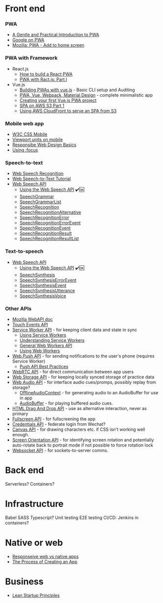 # Front end

### PWA
* [A Gentle and Practical Introduction to PWA](https://www.telerik.com/blogs/a-gentle-and-practical-introduction-to-progressive-web-apps)
* [Google on PWA](https://developers.google.com/web/progressive-web-apps/)
* [Mozilla: PWA - Add to home screen](https://developer.mozilla.org/en-US/docs/Web/Progressive_web_apps/Add_to_home_screen)

### PWA with Framework
* React.js
  * [How to build a React PWA](https://blog.bitsrc.io/how-to-build-a-react-progressive-web-application-pwa-b5b897df2f0a)
  * [PWA with Ract.js: Part I](https://medium.com/@addyosmani/progressive-web-apps-with-react-js-part-i-introduction-50679aef2b12)
* Vue.js
  * [Building PWAs with vue.js](https://www.telerik.com/blogs/building-pwas-with-vuejs) - Basic CLI setup and Auditing
  * [PWA, Vue, Webpack, Material Design](https://www.sicara.ai/blog/2017-04-25-progressive-web-application-with-vue-js-webpack-material-design) - complete minimalistic app 
  * [Creating your first Vue.js PWA project](https://medium.com/the-web-tub/creating-your-first-vue-js-pwa-project-22f7c552fb34)
  * [SPA on AWS S3 Part 1](https://medium.com/@P_Lessing/single-page-apps-on-aws-part-1-hosting-a-website-on-s3-3c9871f126)
  * [Using AWS CloudFront to serve an SPA from S3](https://johnlouros.com/blog/using-CloudFront-to-serve-an-SPA-from-S3)

### Mobile web app
* [W3C CSS Mobile](https://www.w3schools.com/w3css/w3css_mobile.asp)
* [Viewport units on mobile](https://css-tricks.com/the-trick-to-viewport-units-on-mobile/)
* [Responsibe Web Design Basics](https://developers.google.com/web/fundamentals/design-and-ux/responsive#responsive-web-design)
* [Using :focus](https://www.youtube.com/watch?v=Mvu5OMGcdVA&feature=youtu.be&utm_source=Iterable&utm_medium=email&utm_campaign=the_overflow_newsletter&utm_content=11-27-19)

### Speech-to-text
* [Web Speech Recognition](https://code-boxx.com/add-speech-recognition-website-javascript/)
* [Web Speech-to-Text Tutorial](https://tutorialzine.com/2017/08/converting-from-speech-to-text-with-javascript)
* [Web Speech API](https://developer.mozilla.org/en-US/docs/Web/API/Web_Speech_API)
  * [Using the Web Speech API](https://developer.mozilla.org/en-US/docs/Web/API/Web_Speech_API/Using_the_Web_Speech_API) ✔️🆗
  * [SpeechGrammar](https://developer.mozilla.org/en-US/docs/Web/API/SpeechGrammar)
  * [SpeechGrammarList](https://developer.mozilla.org/en-US/docs/Web/API/SpeechGrammarList)
  * [SpeechRecognition](https://developer.mozilla.org/en-US/docs/Web/API/SpeechRecognition)
  * [SpeechRecognitionAlternative](https://developer.mozilla.org/en-US/docs/Web/API/SpeechRecognitionAlternative)
  * [SpeechRecognitionError](https://developer.mozilla.org/en-US/docs/Web/API/SpeechRecognitionError)
  * [SpeechRecognitionErrorEvent](https://developer.mozilla.org/en-US/docs/Web/API/SpeechRecognitionErrorEvent)
  * [SpeechRecognitionEvent](https://developer.mozilla.org/en-US/docs/Web/API/SpeechRecognitionEvent)
  * [SpeechRecognitionResult](https://developer.mozilla.org/en-US/docs/Web/API/SpeechRecognitionResult)
  * [SpeechRecognitionResultList](https://developer.mozilla.org/en-US/docs/Web/API/SpeechRecognitionResultList)

### Text-to-speech
* [Web Speech API](https://developer.mozilla.org/en-US/docs/Web/API/Web_Speech_API)
  * [Using the Web Speech API](https://developer.mozilla.org/en-US/docs/Web/API/Web_Speech_API/Using_the_Web_Speech_API) ✔️🆗
  * [SpeechSynthesis](https://developer.mozilla.org/en-US/docs/Web/API/SpeechSynthesis)
  * [SpeechSynthesisErrorEvent](https://developer.mozilla.org/en-US/docs/Web/API/SpeechSynthesisErrorEvent)
  * [SpeechSynthesisEvent](https://developer.mozilla.org/en-US/docs/Web/API/SpeechSynthesisEvent)
  * [SpeechSynthesisUtterance](https://developer.mozilla.org/en-US/docs/Web/API/SpeechSynthesisUtterance)
  * [SpeechSynthesisVoice](https://developer.mozilla.org/en-US/docs/Web/API/SpeechSynthesisVoice)

### Other APIs
* [Mozilla WebAPI doc](https://developer.mozilla.org/en-US/docs/Web/API)
* [Touch Events API](https://developer.mozilla.org/en-US/docs/Web/API/Touch_events)
* [Service Worker API](https://developer.mozilla.org/en-US/docs/Web/API/Service_Worker_API) - for keeping client data and state in sync
  * [Using Service Workers](https://developer.mozilla.org/en-US/docs/Web/API/Service_Worker_API/Using_Service_Workers)
  * [Understanding Service Workers](http://blog.88mph.io/2017/07/28/understanding-service-workers/)
  * [General Web Workers API](https://developer.mozilla.org/en-US/docs/Web/API/Web_Workers_API)
  * [Using Web Workers](https://developer.mozilla.org/en-US/docs/Web/API/Web_Workers_API/Using_web_workers)
* [Web Push API](https://developer.mozilla.org/en-US/docs/Web/API/Push_API) - for sending notifications to the user's phone (requires Service Worker)
  * [Push API Best Practices](https://developer.mozilla.org/en-US/docs/Web/API/Push_API/Best_Practices)
* [WebRTC API](https://developer.mozilla.org/en-US/docs/Web/API/WebRTC_API) - for direct communication between app users
* [Web Storage API](https://developer.mozilla.org/en-US/docs/Web/API/Web_Storage_API) - for keeping locally synced storage of practice data
* [Web Audio API](https://developer.mozilla.org/en-US/docs/Web/API/Web_Audio_API) - for interface audio cues/promps, possibly replay from storage?
  * [OfflineAudioContext](https://developer.mozilla.org/en-US/docs/Web/API/OfflineAudioContext) - for generating audio to an AudioBuffer for use in app
  * [AudioBuffer](https://developer.mozilla.org/en-US/docs/Web/API/AudioBuffer) - for playing buffered audio cues.
* [HTML Drag And Drop API](https://developer.mozilla.org/en-US/docs/Web/API/HTML_Drag_and_Drop_API) - use as alternative interaction, never as primary
* [Fullscreen API](https://developer.mozilla.org/en-US/docs/Web/API/Fullscreen_API) - for fullscreening the app
* [Credentials API](https://developer.mozilla.org/en-US/docs/Web/API/Credential_Management_API) - federate login from Wechat?
* [Canvas API](https://developer.mozilla.org/en-US/docs/Web/API/Canvas_API) - for drawing characters etc. if CSS isn't working well enough.
* [Screen Orientation API](https://developer.mozilla.org/en-US/docs/Web/API/ScreenOrientation) - for identifying screen rotation and potentially auto-rotate back to portrait mode if not possible to force rotation lock
* [Websocket API](https://developer.mozilla.org/en-US/docs/Web/API/WebSocket) - for sockets-to-server comms.



# Back end
Serverless?
Containers?



# Infrastructure
Babel
SASS
Typescript?
Unit testing
E2E testing
CI/CD: Jenkins in containers?



# Native or web
* [Responseive web vs native apps](http://thinkapps.com/blog/development/responsive-web-vs-native-apps/)
* [The Process of Creating an App](http://thinkapps.com/blog/development/process-creating-app-explained/)



# Business
* [Lean Startup Principles](http://theleanstartup.com/principles)
